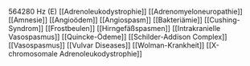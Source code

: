 564280 Hz (E)
[[Adrenoleukodystrophie]]
[[Adrenomyeloneuropathie]]
[[Amnesie]]
[[Angioödem]]
[[Angiospasm]]
[[Bakteriämie]]
[[Cushing-Syndrom]]
[[Frostbeulen]]
[[Hirngefäßspasmen]]
[[Intrakranielle Vasospasmus]]
[[Quincke-Ödeme]]
[[Schilder-Addison Complex]]
[[Vasospasmus]]
[[Vulvar Diseases]]
[[Wolman-Krankheit]]
[[X-chromosomale Adrenoleukodystrophie]]